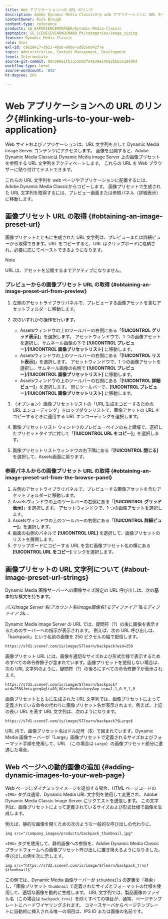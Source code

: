```yaml
---
title: Web アプリケーションへの URL のリンク
description: Adobe Dynamic Media Classicから web アプリケーションに URL をリンクする方法について説明します。
contentOwner: Rick Brough
content-type: reference
products: SG_EXPERIENCEMANAGER/Dynamic-Media-Classic
geptopics: SG_SCENESEVENONDEMAND_PK/categories/image_sizing
feature: Dynamic Media Classic
role: User
exl-id: ca629427-da33-4bab-9d08-6d9368042f7e
topic: Administration, Content Management, Development
level: Intermediate
source-git-commit: 8dc990a1fb1355b00fa4839e14b92bb6562d40b4
workflow-type: tm+mt
source-wordcount: '842'
ht-degree: 26%

---
```


# Web アプリケーションへの URL のリンク{#linking-urls-to-your-web-application}

Web サイトおよびアプリケーションは、URL 文字列を介して Dynamic Media Image Server コンテンツにアクセスします。 画像を公開すると、Adobe Dynamic Media Classicは Dynamic Media Image Server 上の画像プリセットを参照する URL 文字列をアクティベートします。 これらの URL を Web ブラウザーに貼り付けてテストできます。

これらの URL 文字列を web ページやアプリケーションに配置するには、Adobe Dynamic Media Classicからコピーします。 画像プリセットで生成された URL 文字列を取得するには、プレビュー画面または参照パネル（詳細表示）に移動します。

## 画像プリセット URL の取得 {#obtaining-an-image-preset-url}

画像プリセットとともに生成された URL 文字列は、プレビューまたは詳細ビューから取得できます。URL をコピーすると、URL はクリップボードに格納され、必要に応じてペーストできるようになります。

>[!NOTE]
>
>URL は、アセットを公開するまでアクティブになりません。

### プレビューからの画像プリセット URL の取得 {#obtaining-an-image-preset-url-from-preview}

1. 左側のアセットライブラリパネルで、プレビューする画像アセットを含むアセットフォルダーに移動します。
1. 次のいずれかの操作を行います。

   * Assetsウィンドウの上のツールバーの右側にある「**[!UICONTROL グリッド表示]**」を選択します。 アセットウィンドウで、1 つの画像アセットを選択し、サムネール画像の下で **[!UICONTROL プレビュー]**/**[!UICONTROL 画像プリセットリスト]** に移動します。
   * Assetsウィンドウの上のツールバーの右側にある「**[!UICONTROL リスト表示]**」を選択します。 アセットウィンドウで、1 つの画像アセットを選択し、サムネール画像の右側で **[!UICONTROL プレビュー]**/**[!UICONTROL 画像プリセットリスト]** に移動します。
   * Assetsウィンドウの上のツールバーの右側にある「**[!UICONTROL 詳細ビュー]**」を選択します。 同じツールバーで、**[!UICONTROL プレビュー]**/**[!UICONTROL 画像プリセットリスト]** に移動します。

1. （オプション）画像プリセットリストの「URL 生成をコピーするための URL エンコーディング」ドロップダウンリストで、画像アセットの URL をコピーするときに適用する URL エンコーディングを選択します。
1. 画像プリセットリスト ウィンドウのプレビューペインの右上領域で、選択したプリセットタイプに対して「**[!UICONTROL URL をコピー]**」を選択します。
1. 画像プリセットリストウィンドウの右下隅にある「**[!UICONTROL 閉じる]** を選択して、Assets画面に戻ります。

### 参照パネルからの画像プリセット URL の取得 {#obtaining-an-image-preset-url-from-the-browse-panel}

1. 左側のアセットライブラリパネルで、プレビューする画像アセットを含むアセットフォルダーに移動します。
1. Assetsウィンドウの上のツールバーの右側にある「**[!UICONTROL グリッド表示]**」を選択します。 アセットウィンドウで、1 つの画像アセットを選択します。
1. Assetsウィンドウの上のツールバーの右側にある「**[!UICONTROL 詳細ビュー]**」を選択します。
1. 画面の右側のパネルで **[!UICONTROL URL]** を選択して、画像プリセットのリストを展開します。
1. クリップボードにコピーする URL を含む画像プリセット名の横にある **[!UICONTROL URL をコピー]** リンクを選択します。

## 画像プリセットの URL 文字列について {#about-image-preset-url-strings}

Dynamic Media 画像サーバーへの画像サイズ設定の URL 呼び出しは、次の基本的な構文を持ちます。

*パス*/*Image Server 名*/*アカウント名*/*image画像名*?*モディファイア 1*&amp;*モディファイア 2*&amp;...

Dynamic Media Image Server の URL では、疑問符（?）の後に画像を表示するためのサーバーへの指示が表示されます。 例えば、次の URL 呼び出しは、「backpack」という名前の画像を 250 ピクセルの幅で配信します。

```as3
https://s7d1.scene7.com/is/image/S7learn/backpack?wid=250
```

画像プリセット URL には、画像を適切なサイズおよび形式仕様で表示するためのすべての命令修飾子が含まれています。画像プリセットを使用しない場合は、次の URL 文字列のように、疑問符（?）の後ろにすべての命令修飾子が表示されます。

```as3
https://s7d1.scene7.com/is/image/S7learn/backpack?wid=250&fmt=jpeg&qlt=80,0&resMode=sharp&op_usm=1.1,0.5,1,0
```

画像プリセットとともに生成された URL 文字列では、画像プリセットによって定義されている命令の代わりに画像プリセット名が表示されます。例えば、上記の長い URL を表す URL 文字列は、次のようになります。

```as3
https://s7d1.scene7.com/is/image/S7learn/backpack?$Large$
```

URL 内で、画像プリセット名はドル記号（$）で囲まれています。Dynamic Media 画像サーバーが「Large」画像プリセットで定義されるサイズおよびフォーマット手順を使用して、URL （この場合は `Large`）の画像プリセット部分に遭遇した場合。

## Web ページへの動的画像の追加 {#adding-dynamic-images-to-your-web-page}

Web ページにダイナミックイメージを追加する場合、HTML ページコードの `<IMG>` タグは通常、Dynamic Media URL 文字列を使用して変更され、Adobe Dynamic Media Classic Image Server にリクエストを送信します。 この文字列は、画像プリセットによって定義されているサイズおよび形式仕様で画像を生成します。

例えば、静的な画像を開くための次のような一般的な呼び出しの代わりに、

```as3
img src="/company_images/products/backpack_thumbnail.jpg"
```

`<IMG>` タグを使用して、静的画像への参照を、Adobe Dynamic Media Classic プラットフォームへの画像プリセット呼び出しに置き換えるようになりました。 呼び出しの例を次に示します。

```as3
img src="https://s7d2.scene7.com/is/image/S7learn/backpack_trns?$thumbnail$"
```

この例では、Dynamic Media 画像サーバーが `$thumbnail$` の定義を「検索」し、「画像プリセット `thumbnail` で定義されたサイズとフォーマットの仕様を使用して、適切な画像を動的に生成します。 URL 文字列では、製品画像のファイル名（この場合は `backpack_trns`）を除くすべての項目が、通常、ページテンプレートにハードワイヤリングされます。 コマースサーバからページテンプレートに自動的に挿入される唯一の項目は、IPS ID または画像の名前です。
